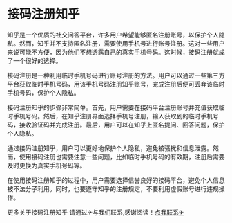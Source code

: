 # 接码注册知乎

知乎是一个优质的社交问答平台，许多用户希望能够匿名注册账号，以保护个人隐私。然而，知乎并不支持匿名注册，需要使用手机号进行账号注册。这对一些用户来说可能不方便，因为他们不想透露自己的真实手机号码。这时候，接码注册就成了一个很好的选择。

接码注册是一种利用临时手机号码进行账号注册的方法。用户可以通过一些第三方平台获取临时手机号码，用该手机号码注册知乎账号，完成注册后便可丢弃该临时手机号码，保护个人隐私。

接码注册知乎的步骤非常简单。首先，用户需要在接码平台注册账号并充值获取临时手机号码。然后，在知乎注册界面选择手机号注册，输入获取到的临时手机号码，接收验证码并完成注册。最后，用户可以在知乎上匿名提问、回答问题，保护个人隐私。

通过接码注册知乎，用户可以更好地保护个人隐私，避免被骚扰和信息泄露。然而，使用接码注册也需要注意一些问题，比如临时手机号码的有效期，注册后需要及时更换为真实手机号码等。

在使用接码注册知乎的过程中，用户需要选择信誉良好的接码平台，避免个人信息被不法分子利用。同时，也要遵守知乎的注册规定，不要利用虚假账号进行违规操作。

更多关于接码注册知乎 请通过✈与我们联系,感谢阅读！[点我联系✈](https://plus.k02.cc)
